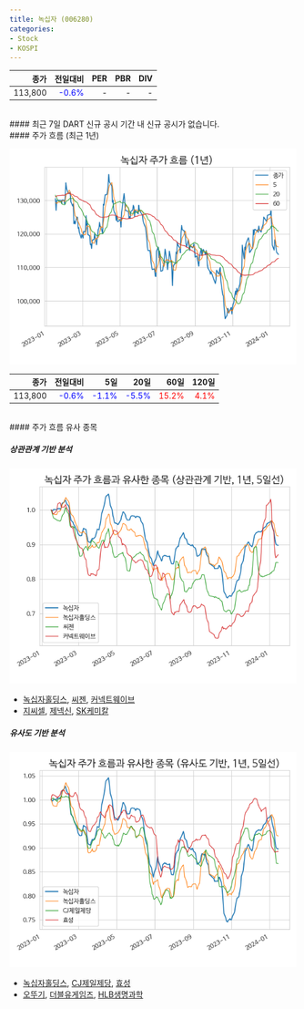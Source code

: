 ```yaml
---
title: 녹십자 (006280)
categories:
- Stock
- KOSPI
---
```


|**종가**|**전일대비**|**PER**|**PBR**|**DIV**|
|---:|-------:|--:|--:|--:|
|113,800|<span style="color: blue">-0.6%</span>|-|-|-|

<!-- more -->

<br>
#### 최근 7일 DART 신규 공시
기간 내 신규 공시가 없습니다.

<br>
#### 주가 흐름 (최근 1년)

![006280](/assets/images/stock/006280.png)

|**종가**|**전일대비**|**5일**|**20일**|**60일**|**120일**|
|---:|-------:|--:|---:|---:|----:|
|113,800|<span style="color: blue">-0.6%</span>|<span style="color: blue">-1.1%</span>|<span style="color: blue">-5.5%</span>|<span style="color: red">15.2%</span>|<span style="color: red">4.1%</span>|

<br>
#### 주가 흐름 유사 종목

##### 상관관계 기반 분석

![006280](/assets/images/stock/006280_corr.png)
- [녹십자홀딩스](/005250/), [씨젠](/096530/), [커넥트웨이브](/119860/)
- [지씨셀](/144510/), [제넥신](/095700/), [SK케미칼](/285130/)

##### 유사도 기반 분석

![006280](/assets/images/stock/006280_sim.png)
- [녹십자홀딩스](/005250/), [CJ제일제당](/097950/), [효성](/004800/)
- [오뚜기](/007310/), [더블유게임즈](/192080/), [HLB생명과학](/067630/)